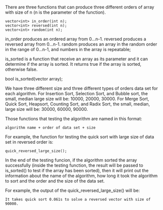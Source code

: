 There are three functions that can produce three different orders
of array with size of n (n is the parameter of the function).

    vector<int> in_order(int n);
    vector<int> reversed(int n);
    vector<int> random(int n);

in_order produces an ordered array from 0...n-1.
reversed produces a reversed array from 0...n-1.
random produces an array in the random order in the range of 0...n-1, and numbers in the array is repeatable;

is_sorted is a function that receive an array as its parameter and it
can determine if the array is sorted. It returns true if the array is sorted, otherwise false.

bool is_sorted(vector<int> array);

We have three different size and three different types of orders data set for each algorithm. 
For Insertion Sort, Selection Sort, and Bubble sort, the small, median large size will be:
10000, 20000, 30000.
For Merge Sort, Quick Sort, Heapsort, Counting Sort, and Radix Sort, the small, median, large size will be:
30000, 60000, 90000.

Those functions that testing the algorithm are named in this format:

    algorithm name + order of data set + size

For example, the function for testing the quick sort with large size of data set in reversed order is:

    quick_reversed_large_size();

In the end of the testing funcion, if the algorithm sorted the array successfully
(inside the testing function, the result will be passed to is_sorted() to test if the array has been sorted),
then it will print out the information about the name of the algorithm, how long it took the algorithm to sort and
the order and the size of the data set.

For example, the output of the quick_reversed_large_size() will be:

    It takes quick sort 0.061s to solve a reversed vector with size of 90000.

